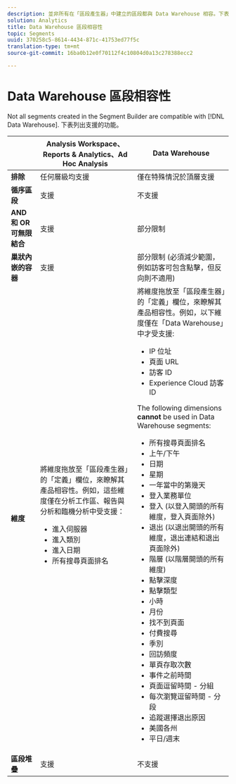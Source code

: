 ```yaml
---
description: 並非所有在「區段產生器」中建立的區段都與 Data Warehouse 相容。下表列出支援的功能。
solution: Analytics
title: Data Warehouse 區段相容性
topic: Segments
uuid: 370258c5-8614-4434-871c-41753ed77f5c
translation-type: tm+mt
source-git-commit: 16ba0b12e0f70112f4c10804d0a13c278388ecc2

---
```



# Data Warehouse 區段相容性

Not all segments created in the Segment Builder are compatible with [!DNL Data Warehouse]. 下表列出支援的功能。

<table id="table_BBB1DAFDF85041598FA4AF869172CF7F"> 
 <thead> 
  <tr> 
   <th colname="col1" class="entry"> </th> 
   <th colname="col2" class="entry"> Analysis Workspace、Reports &amp; Analytics、Ad Hoc Analysis </th> 
   <th colname="col3" class="entry"> Data Warehouse </th> 
  </tr> 
 </thead>
 <tbody> 
  <tr> 
   <td colname="col1"> <b>排除</b> </td> 
   <td colname="col2"> 任何層級均支援 </td> 
   <td colname="col3"> 僅在特殊情況於頂層支援 </td> 
  </tr> 
  <tr> 
   <td colname="col1"> <b>循序區段</b> </td> 
   <td colname="col2"> 支援 </td> 
   <td colname="col3"> 不支援 </td> 
  </tr> 
  <tr> 
   <td colname="col1"> <b>AND 和 OR 可無限結合</b> </td> 
   <td colname="col2"> 支援 </td> 
   <td colname="col3"> 部分限制 </td> 
  </tr> 
  <tr> 
   <td colname="col1"> <b>巢狀內嵌的容器</b> </td> 
   <td colname="col2"> 支援 </td> 
   <td colname="col3"> 部分限制 (必須減少範圍，例如訪客可包含點擊，但反向則不適用) </td> 
  </tr> 
  <tr> 
   <td colname="col1"> <b>維度</b> </td> 
   <td colname="col2">將維度拖放至「區段產生器」的「<span class="uicontrol">定義</span>」欄位，來瞭解其產品相容性。例如，這些維度僅在分析工作區、報告與分析和臨機分析中受支援： 
    <ul id="ul_BD708CC3A16743F49F998D1046EC70A3"> 
     <li id="li_240DA619D50B4336ACD9117BF59AF10A">進入伺服器 </li> 
     <li id="li_222D4D4116674EF8A52945CCB9C78719">進入類別 </li> 
     <li id="li_5A43C846E2EA4EFCB892DE9E0607C68C">進入日期 </li> 
     <li id="li_8E9CABBE04FC4A7A9A5D2BDD34AD3C87">所有搜尋頁面排名 </li> 
    </ul> </td> 
   <td colname="col3"> 將維度拖放至「區段產生器」的「<span class="uicontrol">定義</span>」欄位，來瞭解其產品相容性。例如，以下維度僅在「Data Warehouse」中才受支援: 
    <ul id="ul_61A5B314CCCF497DB0385324E3309E22"> 
     <li id="li_1254089BDFAE4E0F8E51CB1511BBBF53">IP 位址 </li> 
     <li id="li_D8E040F77A8C46A084547F4FE685CB10">頁面 URL </li> 
     <li id="li_4C79AE900CF6458780C124143DC6FA5B">訪客 ID </li> 
     <li id="li_4EC10645DE9740609D8DDFD4F668FE67">Experience Cloud 訪客 ID </li> 
    </ul> <p>The following dimensions <b>cannot </b>be used in Data Warehouse segments: </p> 
    <ul id="ul_FE143F6D1ABF45DAA444E1B5691C7D4F"> 
     <li id="li_E77F3CC45BA04674B857FE5AB19D56F1">所有搜尋頁面排名 </li> 
     <li id="li_95E1549C13F14BA0B32686401EE78E31">上午/下午 </li> 
     <li id="li_6F1C8FC2E7674A0CA14B70B65784D896">日期 </li> 
     <li id="li_79D1A91D741D4CCC937D07906D71F964">星期 </li> 
     <li id="li_4008565353084611BD782B98D50C0611">一年當中的第幾天 </li> 
     <li id="li_F87D78F125874087BFF74FAAE2BA46F5">登入業務單位 </li> 
     <li id="li_53DA4E64C6714CFF90D164245D01C16A">登入 (以登入開頭的所有維度，登入頁面除外) </li> 
     <li id="li_7F26B0E54A4A48319F31D8FC499D1CF2">退出 (以退出開頭的所有維度，退出連結和退出頁面除外) </li> 
     <li id="li_1877D2D8A95B43F29CAA426BF2FE4996">階層 (以階層開頭的所有維度) </li> 
     <li id="li_DF0BCC63ED274ABEA1C5A28274936310">點擊深度 </li> 
     <li id="li_98BE56213E1A4FD28D4858D53C46D23E">點擊類型 </li> 
     <li id="li_52ECB31657DF4180BDB9C8D21CC74313">小時 </li> 
     <li id="li_93716207F2614822ACB84100B35D27BC">月份 </li> 
     <li id="li_FFC8E1F7092C4876A7E9F2365CC234B9">找不到頁面 </li> 
     <li id="li_7A070C8E0F664F5AB554555B17D0E4E6">付費搜尋 </li> 
     <li id="li_12228C18BF90463C8D8394FB810843D3">季別 </li> 
     <li id="li_1833B6E2011C4757A60CAA2C98B35AFA">回訪頻度 </li> 
     <li id="li_39154CD74A534D9AA09C701FE1E2C521">單頁存取次數 </li> 
     <li id="li_84BDE34DD577488881E8842D2DE72D3C">事件之前時間 </li> 
     <li id="li_552BE3414CC949B3B24BE99298945874">頁面逗留時間 - 分組 </li> 
     <li id="li_33D815E04CB3493C82BE33E958C2D7B9">每次瀏覽逗留時間 - 分段 </li> 
     <li id="li_76F2BB88B8CD456DB50D04F36BB7854B">追蹤選擇退出原因 </li> 
     <li id="li_07345E08D0584CEC99128A0542587019">美國各州 </li> 
     <li id="li_3D6BD9E927334B9BBC29E602D1103F7A">平日/週末 </li> 
    </ul> </td> 
  </tr> 
  <tr> 
   <td colname="col1"> <b>區段堆疊</b> </td> 
   <td colname="col2"> 支援 </td> 
   <td colname="col3"> 不支援 </td> 
  </tr> 
 </tbody> 
</table>

